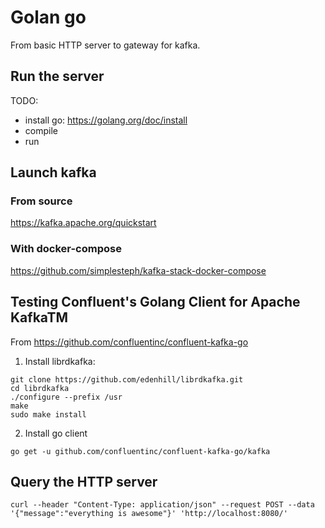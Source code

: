 # Golan go

From basic HTTP server to gateway for kafka.

## Run the server

TODO:

- install go: https://golang.org/doc/install
- compile
- run

## Launch kafka

### From source

https://kafka.apache.org/quickstart

### With docker-compose

https://github.com/simplesteph/kafka-stack-docker-compose

## Testing Confluent's Golang Client for Apache KafkaTM

From https://github.com/confluentinc/confluent-kafka-go

1) Install librdkafka:

``` shell
git clone https://github.com/edenhill/librdkafka.git
cd librdkafka
./configure --prefix /usr
make
sudo make install
```
2) Install go client

```shell
go get -u github.com/confluentinc/confluent-kafka-go/kafka
```
## Query the HTTP server

```shell
curl --header "Content-Type: application/json" --request POST --data '{"message":"everything is awesome"}' 'http://localhost:8080/'
```